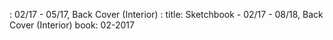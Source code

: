 : 02/17 - 05/17, Back Cover (Interior)
: 
title: Sketchbook - 02/17 - 08/18, Back Cover (Interior)
book: 02-2017
